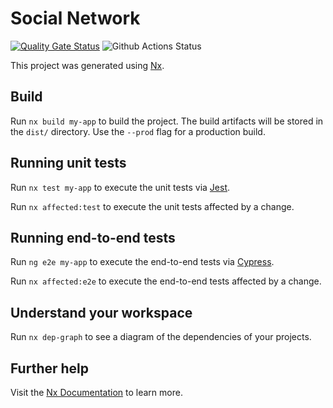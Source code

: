 # Social Network

[![Quality Gate Status](https://sonarcloud.io/api/project_badges/measure?project=Wizard2069_social-network&metric=alert_status)](https://sonarcloud.io/summary/new_code?id=Wizard2069_social-network)
![Github Actions Status](https://github.com/Wizard2069/social-network/actions/workflows/main.yml/badge.svg)

This project was generated using [Nx](https://nx.dev).

## Build

Run `nx build my-app` to build the project. The build artifacts will be stored in the `dist/` directory. Use
the `--prod` flag for a production build.

## Running unit tests

Run `nx test my-app` to execute the unit tests via [Jest](https://jestjs.io).

Run `nx affected:test` to execute the unit tests affected by a change.

## Running end-to-end tests

Run `ng e2e my-app` to execute the end-to-end tests via [Cypress](https://www.cypress.io).

Run `nx affected:e2e` to execute the end-to-end tests affected by a change.

## Understand your workspace

Run `nx dep-graph` to see a diagram of the dependencies of your projects.

## Further help

Visit the [Nx Documentation](https://nx.dev) to learn more.
